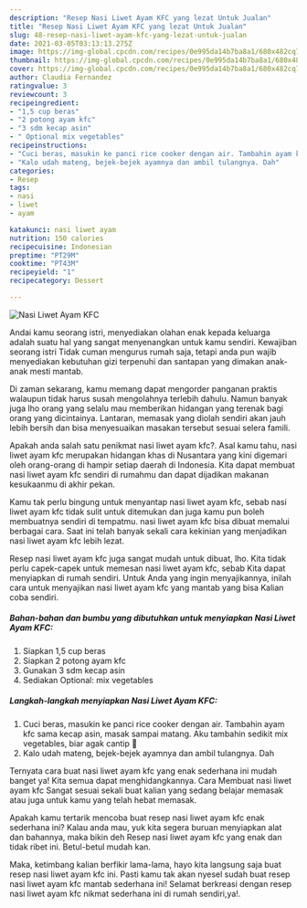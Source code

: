 ```yaml
---
description: "Resep Nasi Liwet Ayam KFC yang lezat Untuk Jualan"
title: "Resep Nasi Liwet Ayam KFC yang lezat Untuk Jualan"
slug: 48-resep-nasi-liwet-ayam-kfc-yang-lezat-untuk-jualan
date: 2021-03-05T03:13:13.275Z
image: https://img-global.cpcdn.com/recipes/0e995da14b7ba8a1/680x482cq70/nasi-liwet-ayam-kfc-foto-resep-utama.jpg
thumbnail: https://img-global.cpcdn.com/recipes/0e995da14b7ba8a1/680x482cq70/nasi-liwet-ayam-kfc-foto-resep-utama.jpg
cover: https://img-global.cpcdn.com/recipes/0e995da14b7ba8a1/680x482cq70/nasi-liwet-ayam-kfc-foto-resep-utama.jpg
author: Claudia Fernandez
ratingvalue: 3
reviewcount: 3
recipeingredient:
- "1,5 cup beras"
- "2 potong ayam kfc"
- "3 sdm kecap asin"
- " Optional mix vegetables"
recipeinstructions:
- "Cuci beras, masukin ke panci rice cooker dengan air. Tambahin ayam kfc sama kecap asin, masak sampai matang. Aku tambahin sedikit mix vegetables, biar agak cantip 🌈"
- "Kalo udah mateng, bejek-bejek ayamnya dan ambil tulangnya. Dah"
categories:
- Resep
tags:
- nasi
- liwet
- ayam

katakunci: nasi liwet ayam 
nutrition: 150 calories
recipecuisine: Indonesian
preptime: "PT29M"
cooktime: "PT43M"
recipeyield: "1"
recipecategory: Dessert

---
```



![Nasi Liwet Ayam KFC](https://img-global.cpcdn.com/recipes/0e995da14b7ba8a1/680x482cq70/nasi-liwet-ayam-kfc-foto-resep-utama.jpg)

Andai kamu seorang istri, menyediakan olahan enak kepada keluarga adalah suatu hal yang sangat menyenangkan untuk kamu sendiri. Kewajiban seorang istri Tidak cuman mengurus rumah saja, tetapi anda pun wajib menyediakan kebutuhan gizi terpenuhi dan santapan yang dimakan anak-anak mesti mantab.

Di zaman  sekarang, kamu memang dapat mengorder panganan praktis walaupun tidak harus susah mengolahnya terlebih dahulu. Namun banyak juga lho orang yang selalu mau memberikan hidangan yang terenak bagi orang yang dicintainya. Lantaran, memasak yang diolah sendiri akan jauh lebih bersih dan bisa menyesuaikan masakan tersebut sesuai selera famili. 



Apakah anda salah satu penikmat nasi liwet ayam kfc?. Asal kamu tahu, nasi liwet ayam kfc merupakan hidangan khas di Nusantara yang kini digemari oleh orang-orang di hampir setiap daerah di Indonesia. Kita dapat membuat nasi liwet ayam kfc sendiri di rumahmu dan dapat dijadikan makanan kesukaanmu di akhir pekan.

Kamu tak perlu bingung untuk menyantap nasi liwet ayam kfc, sebab nasi liwet ayam kfc tidak sulit untuk ditemukan dan juga kamu pun boleh membuatnya sendiri di tempatmu. nasi liwet ayam kfc bisa dibuat memalui berbagai cara. Saat ini telah banyak sekali cara kekinian yang menjadikan nasi liwet ayam kfc lebih lezat.

Resep nasi liwet ayam kfc juga sangat mudah untuk dibuat, lho. Kita tidak perlu capek-capek untuk memesan nasi liwet ayam kfc, sebab Kita dapat menyiapkan di rumah sendiri. Untuk Anda yang ingin menyajikannya, inilah cara untuk menyajikan nasi liwet ayam kfc yang mantab yang bisa Kalian coba sendiri.

<!--inarticleads1-->

##### Bahan-bahan dan bumbu yang dibutuhkan untuk menyiapkan Nasi Liwet Ayam KFC:

1. Siapkan 1,5 cup beras
1. Siapkan 2 potong ayam kfc
1. Gunakan 3 sdm kecap asin
1. Sediakan  Optional: mix vegetables




<!--inarticleads2-->

##### Langkah-langkah menyiapkan Nasi Liwet Ayam KFC:

1. Cuci beras, masukin ke panci rice cooker dengan air. Tambahin ayam kfc sama kecap asin, masak sampai matang. Aku tambahin sedikit mix vegetables, biar agak cantip 🌈
1. Kalo udah mateng, bejek-bejek ayamnya dan ambil tulangnya. Dah




Ternyata cara buat nasi liwet ayam kfc yang enak sederhana ini mudah banget ya! Kita semua dapat menghidangkannya. Cara Membuat nasi liwet ayam kfc Sangat sesuai sekali buat kalian yang sedang belajar memasak atau juga untuk kamu yang telah hebat memasak.

Apakah kamu tertarik mencoba buat resep nasi liwet ayam kfc enak sederhana ini? Kalau anda mau, yuk kita segera buruan menyiapkan alat dan bahannya, maka bikin deh Resep nasi liwet ayam kfc yang enak dan tidak ribet ini. Betul-betul mudah kan. 

Maka, ketimbang kalian berfikir lama-lama, hayo kita langsung saja buat resep nasi liwet ayam kfc ini. Pasti kamu tak akan nyesel sudah buat resep nasi liwet ayam kfc mantab sederhana ini! Selamat berkreasi dengan resep nasi liwet ayam kfc nikmat sederhana ini di rumah sendiri,ya!.

